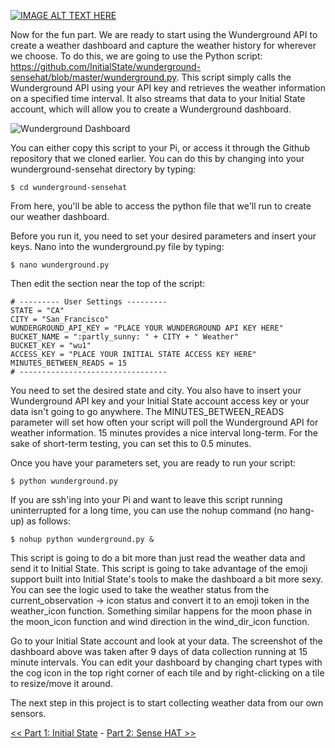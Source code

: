 [![IMAGE ALT TEXT HERE](https://github.com/InitialState/wunderground-sensehat/wiki/img/WundergroundDashboard.png)](https://youtu.be/kHzaC1SE7Ro)

Now for the fun part. We are ready to start using the Wunderground API to create a weather dashboard and capture the weather history for wherever we choose.  To do this, we are going to use the Python script:
https://github.com/InitialState/wunderground-sensehat/blob/master/wunderground.py. This script simply calls the Wunderground API using your API key and retrieves the weather information on a specified time interval. It also streams that data to your Initial State account, which will allow you to create a Wunderground dashboard.

![Wunderground Dashboard](https://github.com/InitialState/wunderground-sensehat/wiki/img/wunderground_dashboard.png)

You can either copy this script to your Pi, or access it through the Github repository that we cloned earlier. You can do this by changing into your wunderground-sensehat directory by typing:

    $ cd wunderground-sensehat

From here, you'll be able to access the python file that we'll run to create our weather dashboard.

Before you run it, you need to set your desired parameters and insert your keys. Nano into the wunderground.py file by typing:

    $ nano wunderground.py


Then edit the section near the top of the script:

```
# --------- User Settings ---------
STATE = "CA"
CITY = "San_Francisco"
WUNDERGROUND_API_KEY = "PLACE YOUR WUNDERGROUND API KEY HERE"
BUCKET_NAME = ":partly_sunny: " + CITY + " Weather"
BUCKET_KEY = "wu1"
ACCESS_KEY = "PLACE YOUR INITIAL STATE ACCESS KEY HERE"
MINUTES_BETWEEN_READS = 15
# ---------------------------------
```

You need to set the desired state and city. You also have to insert your Wunderground API key and your Initial State account access key or your data isn't going to go anywhere. The MINUTES_BETWEEN_READS parameter will set how often your script will poll the Wunderground API for weather information. 15 minutes provides a nice interval long-term. For the sake of short-term testing, you can set this to 0.5 minutes.

Once you have your parameters set, you are ready to run your script:

```
$ python wunderground.py
```

If you are ssh'ing into your Pi and want to leave this script running uninterrupted for a long time, you can use the nohup command (no hang-up) as follows:

```
$ nohup python wunderground.py &
```

This script is going to do a bit more than just read the weather data and send it to Initial State. This script is going to take advantage of the emoji support built into Initial State's tools to make the dashboard a bit more sexy. You can see the logic used to take the weather status from the current_observation -> icon status and convert it to an emoji token in the weather_icon function. Something similar happens for the moon phase in the moon_icon function and wind direction in the wind_dir_icon function.

Go to your Initial State account and look at your data. The screenshot of the dashboard above was taken after 9 days of data collection running at 15 minute intervals. You can edit your dashboard by changing chart types with the cog icon in the top right corner of each tile and by right-clicking on a tile to resize/move it around.

The next step in this project is to start collecting weather data from our own sensors.

[<< Part 1: Initial State](Part-1.-Initial-State) - [Part 2: Sense HAT >>](Part-2.-Sense-HAT)